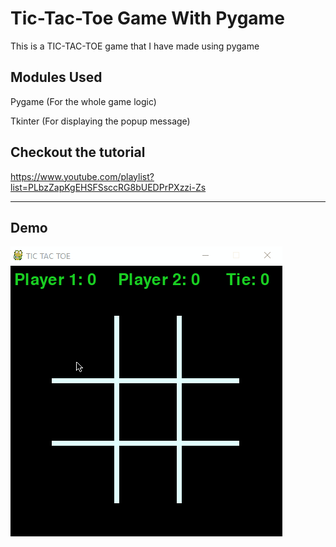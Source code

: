 # Tic-Tac-Toe Game With Pygame 
This is a TIC-TAC-TOE game that I have made using pygame

## Modules Used
 Pygame (For the whole game logic)
 
 Tkinter (For displaying the popup message)

## Checkout the tutorial
https://www.youtube.com/playlist?list=PLbzZapKgEHSFSsccRG8bUEDPrPXzzi-Zs

***
## Demo
![Demo of the game](https://github.com/theshubhagrwl/pygame-tic-tac-toe/blob/master/demo/tic-tac-toe.gif)

